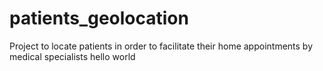 # patients_geolocation
Project to locate patients in order to facilitate their home appointments by medical specialists
hello world
